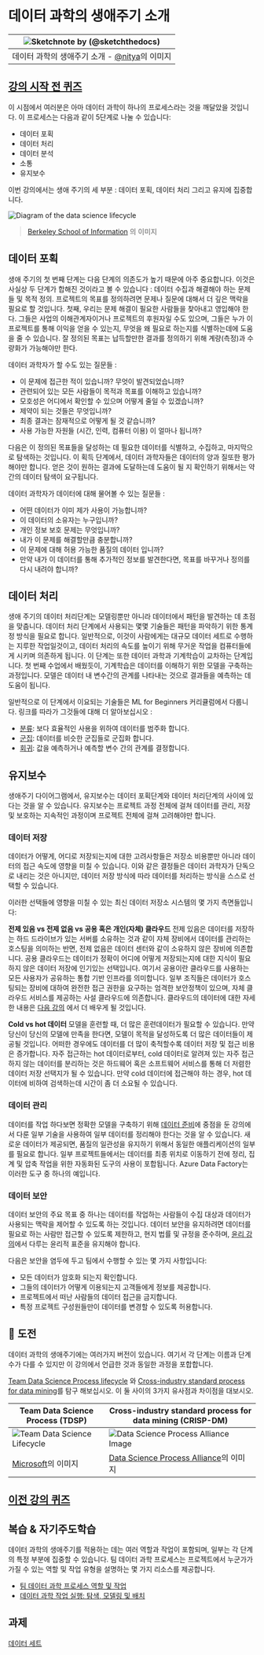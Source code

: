 # 데이터 과학의 생애주기 소개

|![ Sketchnote by [(@sketchthedocs)](https://sketchthedocs.dev) ](../../sketchnotes/14-DataScience-Lifecycle.png)|
|:---:|
| 데이터 과학의 생애주기 소개 - [@nitya](https://twitter.com/nitya)의 이미지 |

## [강의 시작 전 퀴즈](https://red-water-0103e7a0f.azurestaticapps.net/quiz/26)

이 시점에서 여러분은 아마 데이터 과학이 하나의 프로세스라는 것을 깨달았을 것입니다. 이 프로세스는 다음과 같이 5단계로 나눌 수 있습니다:

- 데이터 포획
- 데이터 처리
- 데이터 분석
- 소통
- 유지보수


이번 강의에서는 생애 주기의 세 부분 : 데이터 포획, 데이터 처리 그리고 유지에 집중합니다.

![Diagram of the data science lifecycle](./images/data-science-lifecycle.jpg)
> [Berkeley School of Information](https://ischoolonline.berkeley.edu/data-science/what-is-data-science/) 의 이미지

## 데이터 포획

생애 주기의 첫 번째 단계는 다음 단계의 의존도가 높기 때문에 아주 중요합니다. 이것은 사실상 두 단계가 합해진 것이라고 볼 수 있습니다 : 데이터 수집과 해결해야 하는 문제들 및 목적 정의.
프로젝트의 목표를 정의하려면 문제나 질문에 대해서 더 깊은 맥락을 필요로 할 것입니다. 첫째, 우리는 문제 해결이 필요한 사람들을 찾아내고 영입해야 한다. 그들은 사업의 이해관계자이거나 프로젝트의 후원자일 수도 있으며, 그들은 누가 이 프로젝트를 통해 이익을 얻을 수 있는지, 무엇을 왜 필요로 하는지를 식별하는데에 도움을 줄 수 있습니다. 잘 정의된 목표는 납득할만한 결과를 정의하기 위해 계량(측정)과 수량화가 가능해야만 한다.

데이터 과학자가 할 수도 있는 질문들 :
-	이 문제에 접근한 적이 있습니까? 무엇이 발견되었습니까?
-	관련되어 있는 모든 사람들이 목적과 목표를 이해하고 있습니까?
-	모호성은 어디에서 확인할 수 있으며 어떻게 줄일 수 있겠습니까?
-	제약이 되는 것들은 무엇입니까?
-	최종 결과는 잠재적으로 어떻게 될 것 같습니까?
-	사용 가능한 자원들 (시간, 인력, 컴퓨터 이용) 이 얼마나 됩니까?

다음은 이 정의된 목표들을 달성하는 데 필요한 데이터를 식별하고, 수집하고, 마지막으로 탐색하는 것입니다. 이 획득 단계에서, 데이터 과학자들은 데이터의 양과 질또한 평가해야만 합니다. 얻은 것이 원하는 결과에 도달하는데 도움이 될 지 확인하기 위해서는 약간의 데이터 탐색이 요구됩니다.

데이터 과학자가 데이터에 대해 물어볼 수 있는 질문들 :
-	어떤 데이터가 이미 제가 사용이 가능합니까?
-	이 데이터의 소유자는 누구입니까?
-	개인 정보 보호 문제는 무엇입니까? 
-	내가 이 문제를 해결할만큼 충분합니까?
-	이 문제에 대해 허용 가능한 품질의 데이터 입니까?
-	만약 내가 이 데이터를 통해 추가적인 정보를 발견한다면, 목표를 바꾸거나 정의를 다시 내려야 합니까?

## 데이터 처리

생애 주기의 데이터 처리단계는 모델링뿐만 아니라 데이터에서 패턴을 발견하는 데 초점을 맞춥니다. 데이터 처리 단계에서 사용되는 몇몇 기술들은 패턴을 파악하기 위한 통계정 방식을 필요로 합니다. 일반적으로, 이것이 사람에게는 대규모 데이터 세트로 수행하는 지루한 작업일것이고, 데이터 처리의 속도를 높이기 위해 무거운 작업을 컴퓨터들에게 시키며 의존하게 됩니다. 이 단계는 또한 데이터 과학과 기계학습이 교차하는 단계입니다. 첫 번째 수업에서 배웠듯이, 기계학습은 데이터를 이해하기 위한 모델을 구축하는 과정입니다. 모델은 데이터 내 변수간의 관계를 나타내는 것으로 결과들을 예측하는 데 도움이 됩니다.

일반적으로 이 단계에서 이요되는 기술들은 ML for Beginners 커리큘럼에서 다룹니다. 링크를 따라가 그것들에 대해 더 알아보십시오 :

- [분류](https://github.com/microsoft/ML-For-Beginners/tree/main/4-Classification):  보다 효율적인 사용을 위하여 데이터를 범주화 합니다.
- [군집](https://github.com/microsoft/ML-For-Beginners/tree/main/5-Clustering): 데이터를 비슷한 군집들로 군집화 합니다.
- [회귀](https://github.com/microsoft/ML-For-Beginners/tree/main/2-Regression): 값을 예측하거나 예측할 변수 간의 관계를 결정합니다.

## 유지보수
생애주기 다이어그램에서, 유지보수는 데이터 포획단계와 데이터 처리단계의 사이에 있다는 것을 알 수 있습니다. 유지보수는 프로젝트 과정 전체에 걸쳐 데이터를 관리, 저장 및 보호하는 지속적인 과정이며 프로젝트 전체에 걸쳐 고려해야만 합니다.

### 데이터 저장
데이터가 어떻게, 어디로 저장되는지에 대한 고려사항들은 저장소 비용뿐만 아니라 데이터의 접근 속도에 영향을 미칠 수 있습니다. 이와 같은 결정들은 데이터 과학자가 단독으로 내리는 것은 아니지만, 데이터 저장 방식에 따라 데이터를 처리하는 방식을 스스로 선택할 수 있습니다.

이러한 선택들에 영향을 미칠 수 있는 최신 데이터 저장소 시스템의 몇 가지 측면들입니다:

**전제 있음 vs 전제 없음 vs 공용 혹은 개인(자체) 클라우드**
전제 있음은 데이터를 저장하는 하드 드라이브가 있는 서버를 소유하는 것과 같이 자체 장비에서 데이터를 관리하는 호스팅을 의미하는 반면, 전제 없음은 데이터 센터와 같이 소유하지 않은 장비에 의존합니다. 공용 클라우드는 데이터가 정확이 어디에 어떻게 저장되는지에 대한 지식이 필요하지 않은 데이터 저장에 인기있는 선택입니다. 여기서 공용이란 클라우드를 사용하는 모든 사용자가 공유하는 통합 기반 인프라를 의미합니다. 일부 조직들은 데이터가 호스팅되는 장비에 대하여 완전한 접근 권한을 요구하는 엄격한 보안정책이 있으며, 자체 클라우드 서비스를 제공하는 사설 클라우드에 의존합니다. 클라우드의 데이터에 대한 자세한 내용은 [다음 강의](5-Data-Science-In-Cloud) 에서 더 배우게 될 것입니다.

**Cold vs hot 데이터** 
모델을 훈련할 때, 더 많은 훈련데이터가 필요할 수 있습니다. 만약 당신이 당신의 모델에 만족을 한다면, 모델이 목적을 달성하도록 더 많은 데이터들이 제공될 것입니다. 어떠한 경우에도 데이터를 더 많이 축적할수록 데이터 저장 및 접근 비용은 증가합니다. 자주 접근하는 hot 데이터로부터, cold 데이터로 알려져 있는 자주 접근하지 않는 데이터를 분리하는 것은 하드웨어 혹은 소프트웨어 서비스를 통해 더 저렴한 데이터 저장 선택지가 될 수 있습니다. 만약 cold 데이터에 접근해야 하는 경우, hot 데이터에 비하여 검색하는데 시간이 좀 더 소요될 수 있습니다.

### 데이터 관리
데이터를 작업 하다보면 정확한 모델을 구축하기 위해 [데이터 준비](2-Working-With-Data\08-data-preparation)에 중점을 둔 강의에서 다룬 일부 기술을 사용하여 일부 데이터를 정리해야 한다는 것을 알 수 있습니다. 새로운 데이터가 제공되면, 품질의 일관성을 유지하기 위해서 동일한 애플리케이션의 일부를 필요로 합니다. 일부 프로젝트들에서는 데이터를 최종 위치로 이동하기 전에 정리, 집계 및 압축 작업을 위한 자동화된 도구의 사용이 포합됩니다. Azure Data Factory는 이러한 도구 중 하나의 예입니다.

### 데이터 보안
데이터 보안의 주요 목표 중 하나는 데이터를 작업하는 사람들이 수집 대상과 데이터가 사용되는 맥락을 제어할 수 있도록 하는 것입니다. 데이터 보안을 유지하려면 데이터를 필요로 하는 사람만 접근할 수 있도록 제한하고, 현지 법률 및 규정을 준수하며, [윤리 강의](1-Introduction\02-ethics)에서 다루는 윤리적 표준을 유지해야 합니다.

다음은 보안을 염두에 두고 팀에서 수행할 수 있는 몇 가지 사항입니다:
- 모든 데이터가 암호화 되는지 확인합니다.
- 그들의 데이터가 어떻게 이용되는지 고객들에게 정보를 제공합니다.
- 프로젝트에서 떠난 사람들의 데이터 접근을 금지합니다.
- 특정 프로젝트 구성원들만이 데이터를 변경할 수 있도록 허용합니다.


## 🚀 도전

데이터 과학의 생애주기에는 여러가지 버전이 있습니다. 여기서 각 단계는 이름과 단계 수가 다를 수 있지만 이 강의에서 언급한 것과 동일한 과정을 포합합니다.

[Team Data Science Process lifecycle](https://docs.microsoft.com/en-us/azure/architecture/data-science-process/lifecycle) 와 [Cross-industry standard process for data mining](https://www.datascience-pm.com/crisp-dm-2/)를 탐구 해보십시오. 이 둘 사이의 3가지 유사점과 차이점을 대보시오.

|Team Data Science Process (TDSP)|Cross-industry standard process for data mining (CRISP-DM)|
|--|--|
|![Team Data Science Lifecycle](./images/tdsp-lifecycle2.png) | ![Data Science Process Alliance Image](./images/CRISP-DM.png) |
| [Microsoft](https://docs.microsoft.comazure/architecture/data-science-process/lifecycle)의 이미지 | [Data Science Process Alliance](https://www.datascience-pm.com/crisp-dm-2/)의 이미지 |

## [이전 강의 퀴즈](https://red-water-0103e7a0f.azurestaticapps.net/quiz/27)

## 복습 & 자기주도학습

데이터 과학의 생애주기를 적용하는 데는 여러 역할과 작업이 포함되며, 일부는 각 단계의 특정 부분에 집중할 수 있습니다. 팀 데이터 과학 프로세스는 프로젝트에서 누군가가 가질 수 있는 역할 및 작업 유형을 설명하는 몇 가지 리소스를 제공합니다.

* [팀 데이터 과학 프로세스 역할 및 작업](https://docs.microsoft.com/en-us/azure/architecture/data-science-process/roles-tasks)
* [데이터 과학 작업 실행: 탐색, 모델링 및 배치](https://docs.microsoft.com/en-us/azure/architecture/data-science-process/execute-data-science-tasks)

## 과제
[데이터 세트 ](assignment.md)
